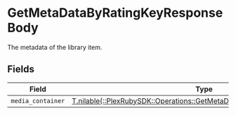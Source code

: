 # GetMetaDataByRatingKeyResponseBody

The metadata of the library item.


## Fields

| Field                                                                                                                                         | Type                                                                                                                                          | Required                                                                                                                                      | Description                                                                                                                                   |
| --------------------------------------------------------------------------------------------------------------------------------------------- | --------------------------------------------------------------------------------------------------------------------------------------------- | --------------------------------------------------------------------------------------------------------------------------------------------- | --------------------------------------------------------------------------------------------------------------------------------------------- |
| `media_container`                                                                                                                             | [T.nilable(::PlexRubySDK::Operations::GetMetaDataByRatingKeyMediaContainer)](../../models/operations/getmetadatabyratingkeymediacontainer.md) | :heavy_minus_sign:                                                                                                                            | N/A                                                                                                                                           |